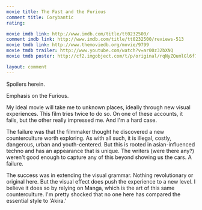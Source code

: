 ```yaml
---
movie title: The Fast and the Furious
comment title: Corybantic
rating: 

movie imdb link: http://www.imdb.com/title/tt0232500/
comment imdb link: http://www.imdb.com/title/tt0232500/reviews-513
movie tmdb link: http://www.themoviedb.org/movie/9799
movie tmdb trailer: http://www.youtube.com/watch?v=ar00z32bXNQ
movie tmdb poster: http://cf2.imgobject.com/t/p/original/rqNyZQumlGl6f7HPyyq6MbXlYtB.jpg

layout: comment
---
```


Spoilers herein.

Emphasis on the Furious.

My ideal movie will take me to unknown places, ideally through new visual experiences. This film tries twice to do so. On one of these accounts, it fails, but the other really impressed me. And I'm a hard case.

The failure was that the filmmaker thought he discovered a new counterculture worth exploring. As with all such, it is illegal, costly, dangerous, urban and youth-centered. But this is rooted in asian-influenced techno and has an appearance that is unique. The writers (were there any?) weren't good enough to capture any of this beyond showing us the cars. A failure.

The success was in extending the visual grammar. Nothing revolutionary or original here. But the visual effect does push the experience to a new level. I believe it does so by relying on Manga, which is the art of this same counterculture. I'm pretty shocked that no one here has compared the essential style to 'Akira.'